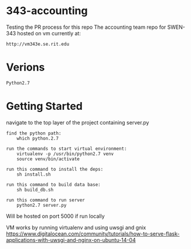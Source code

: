 # 343-accounting
Testing the PR process for this repo
The accounting team repo for SWEN-343
hosted on vm currently at:
    
    http://vm343e.se.rit.edu

# Verions
    Python2.7

# Getting Started

navigate to the top layer of the project containing server.py

    find the python path:
        which python.2.7

    run the commands to start virtual environment:
        virtualenv -p /usr/bin/python2.7 venv 
        source venv/bin/activate

    run this command to install the deps:
        sh install.sh

    run this command to build data base:
        sh build_db.sh

    run this command to run server
        python2.7 server.py

Will be hosted on port 5000 if run locally


VM works by running virtualenv and using uwsgi and gnix
    https://www.digitalocean.com/community/tutorials/how-to-serve-flask-applications-with-uwsgi-and-nginx-on-ubuntu-14-04


